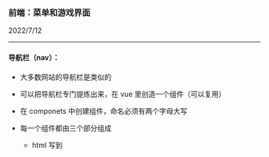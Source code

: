 ### 前端：菜单和游戏界面

2022/7/12

------------------

#### 导航栏（nav）：

- 大多数网站的导航栏是类似的

- 可以把导航栏专门提炼出来，在 vue 里创造一个组件（可以复用）

- 在 componets 中创建组件，命名必须有两个字母大写

- 每一个组件都由三个部分组成

  - html	写到 <template> 标签里
  - js         写到 <script> 标签里
  - css      写到 <style scoped> 标签里（加上 scoped 的作用是在这对标签里写的 css 会加一个随机字符串，使得这个样式不会影响到组件以外的部分）

- [Bootstrap](https://v5.bootcss.com/) 可以让程序员很轻松的拥有美工的能力（调包）

- 导航栏高亮，当前在哪个页面，其对应的按钮高亮

  - 取得当前在哪个页面
  - 实时返回当前 route 的内容

  ```html
   <script>
   import { useRoute } from 'vue-router'
   import { computed } from 'vue'
  
   export default {
      setup() {
          const route = useRoute();
          let route_name = computed(() => route.name)
          return {
              route_name
          }
      }
   }
   </script>
  ```

  

---------------------------------

#### 内容（content）：

- 区别每个网站的是内容区域

- 每个页面创建一个单独的组件（一般在 views 里创建），且因为每个页面可能还会有多个组件，所以每个模块在 views 里创建一个单独的文件夹管理

- 各个页面应有自己的主页面（索引），每个页面同样由（html，js，css）组成

  - PK 
    - 游戏区域，为了方便单独创建一个组件 PlayGround 来写
      - 板子
  - Record 
  - Ranklist
  - User Bots
  - 404 
    - NotFound

- 将每个页面的内容用一块区域框起来（card）在 Bootstrap 里找

  ```html
  <div class="container">
  	<div class="card">
  		<div class="card-body">
  			<slot>要填充的内容</slot>
  		</div>
  	</div>
  </div>
  ```

  因为每个页面都需要 card，所以是公共的部分，公共的部分可以作为一个组件

-----------------------------------------------

#### 实现内容跳转：

- 随着链接的变化，跳转到对应的页面

- 主页中 <router-view> 会自动根据网址变化

- 其变化方式在 router 文件夹的 index.js 中定义
- 输入网址后重定向到 pk 页面
- 输入不正确的链接，重定向到 404 页面
- 在导航栏中点击按钮，跳转到对应的界面
  - 前后端分离模式可以实现，点击后，不刷新（单页面的应用）
  - vue router组件提供了一个标签实现这个功能，即把 <a> 标签换成 <router-link> 标签

------------------

#### 游戏页面：

- ##### 地图

  - 中心对称
  - 周围一圈都是墙
  - 中间是空地，空地里会随机一些障碍物
  - 一方从左下角出发，一方从右上角出发
  - 保证左下角和右上角是连通的（不能把某一方困住）
  - 每次刷新可以得到新的地图

-----------------------------

#### 实现游戏操作：

- ##### 在游戏里，如何实现一个物体在 “动”

  - 每一次渲染的画面称为帧，每到下一帧时，下一帧就把上一帧覆盖掉
  - 假设地图 1 秒钟刷新 60 次，即 1 秒有 60 帧（1 秒刷新 60 张图片），那么就可以动态的计算出这个物体在每一帧里的位置是什么，然后把他渲染出来
  - 当每秒极速放映这 60 张图片时，就可以实现看到物体在 “动”

- **需要写一个基类**（AcGameObject.js）：每秒钟所有游戏对象刷新 60 次

  - 一般浏览器默认每秒钟刷新 60 次

  - 浏览器有```requestAnimationFrame()```函数，可以传一个函数，那么这个函数就会在下一帧浏览器渲染之前执行一遍，想要在每一帧都执行，则需要写成递归函数

    ```js
    const step = () => {
        requestAnimationFrame(step)
    }
    requestAnimationFrame(step)
    ```

  - 创建对象

    ```js
    constructor() {
    	AC_GAME_OBJECTS.push(this);
    	this.timedelta = 0; // 这一帧执行的时刻距离上一帧执行的时刻的时间间隔（速度）
    	this.has_called_start = false; // 记录有没有执行过 start 函数
    }
    ```

  - 部分操作是创建的时候执行一次，求坐标，初始化等

    ```js
    start() { // 只执行一次
    
    }
    ```

  - 每一帧执行一次，除了第一帧之外

    ```js
    update() { // 每一帧执行一次，除了第一帧之外
    
    }
    ```

  - 删除之前执行

    ```
    on_destroy() { // 删除之前执行
    
    }
    ```

  - 删除操作

    ```js
    destroy() { // 删除操作
        this.on_destroy();
        
    	for (let i in AC_GAME_OBJECTS) {
    		const obj = AC_GAME_OBJECTS[i];
    		if (obj == this) {
    			AC_GAME_OBJECTS.splice(i);
    			break;
    		}
    	}
    }
    ```


- ##### 实现游戏操作完整代码：

  ```js
  const AC_GAME_OBJECTS = [];
  
  export class AcGameObject {
      constructor() {
          AC_GAME_OBJECTS.push(this);
          this.timedelta = 0; // 这一帧执行的时刻和上一帧执行的时刻的间隔（物体移动的速度）
          this.has_called_start = false; // 记录有没有执行过 start 函数
      }
  
      start() { // 只执行一次
  
      }
  
      update() { // 每一帧执行一次，除了第一帧之外
  
      }
  
      on_destroy() { // 删除之前执行
  
      }
  
      destroy() { // 删除操作
          this.on_destroy();
  
          for (let i in AC_GAME_OBJECTS) {
              const obj = AC_GAME_OBJECTS[i];
              if (obj == this) {
                  AC_GAME_OBJECTS.splice(i);
                  break;
              }
          }
      }
  
  }
  
  
  let last_timestamp; // 上一次执行的时刻
  const step = timestamp => { // 每一帧都执行一遍，传入参数 timestamp 为当前执行的时刻
      for (let obj of AC_GAME_OBJECTS) {
          if (!obj.has_called_start) {
              obj.has_called_start = true;
              obj.start();
          } else {
              obj.timedelta = timestamp - last_timestamp;
              obj.update();
          }
      }
  
      last_timestamp = timestamp;
      requestAnimationFrame(step)
  }
  requestAnimationFrame(step)
  ```

--------------

#### 实现游戏对象

- 地图

  - 创造一个组件 GameMap.vue 和脚本

  - 在游戏区域（h * w）里找到一个最大的矩形（rows * cols）

    ```min{h / rows, w / cols}```即是每个小方格的长度

  - 由若干小格子组成，颜色深浅相间，左上角第一个是浅色，可以分为奇格和偶格

  - canvas坐标系：横着是 x，竖着是 y，与数组定义的坐标系相反

  - 地图的大小

    - 存在的问题：当地图的长宽都为偶数或者都为奇数时，则双方每一时刻走到的格子坐标都是相同的奇偶性，则可能会存在双方在同一时刻走到同一格子的情况，出现平局，这样对当前优势的一方不利，对游戏AI策略来说不是很好
    - 如何解决：调整地图大小，使得长宽拥有不一样的奇偶性，这样双方在每一时刻走到的格子的奇偶性都不一样，如此，就不会出现双方同一时刻走到同一格子的情况

- 墙，障碍物

  - 创造一个脚本 Wall.js
  - 在 GameMap.js 里创造障碍物
  - 四周由一圈墙组成
  - 内部的障碍物关于**中心对称**
  - 要求双方连通，这样才有博弈，flord-fill 算法判断连通性

--------------------------

#### 地图及障碍物不应在前端实现

- 匹配对战的时候，双方使用的地图及障碍物应保持一致，这样就产生了 “该由哪一方随机地图及障碍物” 的问题，不管哪一方随机，对另外一方都不公平不科学
- 解决方案：将生成地图及障碍物的逻辑移植到后端实现，则双方匹配成功之后，会在后端统一随机一个地图及障碍物，然后发给双方的前端
- 如此，前端就不具备任何逻辑，只是起演示动画作用

-----------------------------

##### 以上执行流程

以上都是前端内容，每次用户在刷新浏览器的时候，都会将前端代码加载出来，加载完，pk页面会随机一个游戏地图，**该地图每秒钟会刷新 60 次**（人眼看到的是不变的），游戏地图创建完成会在里面**创建障碍物**：先四周，再随机内部障碍物，随机之后，会判断地图是不是连通的（即左下角到右上角的连通性），如果不连通就重新创建一次。

-------------------------------

2022/7/15

#### 画蛇

- 两条蛇，一条起点在左下角，另一条起点在右上角

- 初始时，两条蛇都只有一个点

- 两条蛇会在同一时间变长
  
  - 人为规定：两条蛇前十步：每一步长度 + 1，之后：每三步长度 + 1
  
- 蛇其实是一堆格子的序列
  - 单独定义蛇的一个格子 Cell.js
  - 每个格子画一个圆
    - 圆的坐标：在格子坐标的基础上加上0.5
  
- 每条蛇也定义成一个对象 Snake.js
  
  - 蛇想要动，即每一帧都画出来，则应继承基类 AcGameObject.js
  
- 在 GameMap.js 里创建两条蛇

- 蛇的美化

  - 美化前是由多个圆圈组成的，一节一节

  - 美化方式：蛇的身体里**相邻两个格子**（圆圈）**覆盖**一个矩形，该矩形由两个圆的圆心距离作为长，半径之和作为宽，中心点为两个圆的外切点

  - 分为竖直方向和水平方向，竖直方向需要考虑 y 方向矩形的变化，水平方向需要考虑 x 方向矩形的变化（因为是每一帧渲染一次）

  - 蛇的瘦身

    L * 0.8，往里缩了20%，需要在另一边补10%
    
  - 画蛇点睛
  
    - 事实上是画两个小圆
    - 蛇眼的位置与蛇头的朝向相关，随着蛇头方向的更新，蛇眼的位置也在变化
    - 为不同方向蛇眼的偏移量（相对于圆心的偏移量）打个表，渲染时查表即可

#### 坐标存的都是相对距离，渲染时要变成绝对距离

----------------------------

#### 蛇的操作

- ##### 蛇头的移动

  - 定义一个速度，每一帧执行一次 update_move()，并渲染 render() 出来，这样人眼看到的就是在移动

- 蛇整个序列的移动

  - 如果模仿物理环境里的移动，即蛇的身体中每一个格子都移动，这样会出现拐角处畸形的情况

  - 解决方案：**只移动蛇头和蛇尾**，中间部分不动

    - 创建一个新的蛇头，新蛇头向目的地移动
    - 蛇尾向下一个位置移动

  - 蛇什么时候可以动

    - 回合制游戏，双方都有输入，即同时获取了双方的下一步操作之后才会移动

    - 双方都发出了指令时，才会按照双方的指令分别将双方移动到各自的目的地

  - 判断蛇能不能动

    - 不能由每条蛇自己判断，运动员是不能当裁判的
    - 将裁判的逻辑放到 GameMap.js 里

  - 蛇的变长

    - 记录回合数

    - 前十回合：每一回合长度 + 1，之后：每三回合长度 + 1

- 获取完用户的操作之后，让蛇移动

  - 让蛇的身体的每一个格子都移动到下一个格子，且原身体不变，这样就实现了蛇头的复制

  - 移动蛇头到目标格子 update_move()

    - 每两帧之间移动的距离```move_distance = this.speed * this.timedelta / 1000;``` 

      速度乘以时间，timedelta 的单位是毫秒，需要 / 1000

    - 将获取到的距离加到坐标上，计算偏移量
    
  - 设置误差 eps，当两点的距离小于误差，就认为两点已经重合了
  
- ##### 蛇尾的移动

  - 判断一下当前要不要动蛇尾

    蛇尾的移动与蛇的长度有关，蛇的长度的变化与当前回合数有关

    蛇需要变长时蛇尾不变，不需要变长时，蛇尾需要走到下一个目的地，并砍掉原先的蛇尾

--------------------------

#### 获取用户的操作

- 从前端获取操作（后期移植到后端）
- 让用户从键盘输入操作
  - wdsa 控制第一条蛇的上右下左
  - 方向键控制第二条蛇的上右下左
- canvas 获取用户操作，在<canvas>标签里加入属性 tabindex="0"
- 给 canvas 绑定一个获取用户操作信息的事件 add_listening_events()
- 因为用户操作不一样一定从前端获取，也可以从后端获取，所以为了方便起见，写一个统一的接口来设置方向

----------------------

#### 裁判逻辑

检测某个格子是否合法 check_valid()：没有撞到两条蛇的身体和障碍物

- 枚举障碍物
- 枚举每条蛇的身体的格子，特判：当蛇的长度不会增加，蛇尾会前进的时候，不用判断蛇尾

蛇在更新下一步的操作的时候，如果目的位置不合法，该蛇就瞬间去世

##### 去世的状态需要具象化

- 当蛇的状态是 “die”，填充颜色变成惨白，且不能进行下一回合的操作

